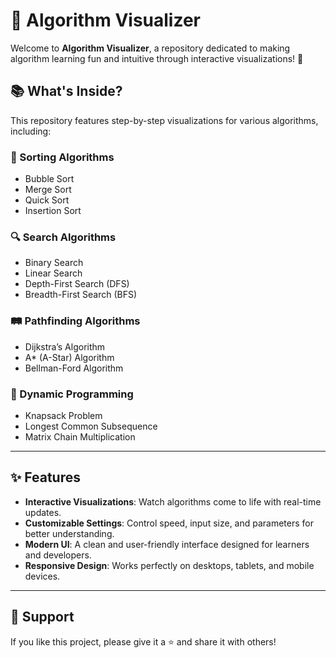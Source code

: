# 🎨 Algorithm Visualizer

Welcome to **Algorithm Visualizer**, a repository dedicated to making algorithm learning fun and intuitive through interactive visualizations! 🚀

## 📚 What's Inside?

This repository features step-by-step visualizations for various algorithms, including:

### 🔢 Sorting Algorithms

- Bubble Sort
- Merge Sort
- Quick Sort
- Insertion Sort

### 🔍 Search Algorithms

- Binary Search
- Linear Search
- Depth-First Search (DFS)
- Breadth-First Search (BFS)

### 🛤️ Pathfinding Algorithms

- Dijkstra’s Algorithm
- A\* (A-Star) Algorithm
- Bellman-Ford Algorithm

### 🧩 Dynamic Programming

- Knapsack Problem
- Longest Common Subsequence
- Matrix Chain Multiplication

---

## ✨ Features

- **Interactive Visualizations**: Watch algorithms come to life with real-time updates.
- **Customizable Settings**: Control speed, input size, and parameters for better understanding.
- **Modern UI**: A clean and user-friendly interface designed for learners and developers.
- **Responsive Design**: Works perfectly on desktops, tablets, and mobile devices.

---

## 🌟 Support

If you like this project, please give it a ⭐ and share it with others!
